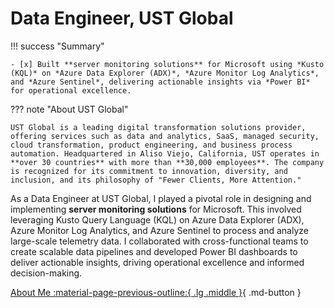 # Data Engineer, UST Global

!!! success "Summary"

    - [x] Built **server monitoring solutions** for Microsoft using *Kusto (KQL)* on *Azure Data Explorer (ADX)*, *Azure Monitor Log Analytics*, and *Azure Sentinel*, delivering actionable insights via *Power BI* for operational excellence.

??? note "About UST Global"

    UST Global is a leading digital transformation solutions provider, offering services such as data and analytics, SaaS, managed security, cloud transformation, product engineering, and business process automation. Headquartered in Aliso Viejo, California, UST operates in **over 30 countries** with more than **30,000 employees**. The company is recognized for its commitment to innovation, diversity, and inclusion, and its philosophy of "Fewer Clients, More Attention."

As a Data Engineer at UST Global, I played a pivotal role in designing and implementing **server monitoring solutions** for Microsoft. This involved leveraging Kusto Query Language (KQL) on Azure Data Explorer (ADX), Azure Monitor Log Analytics, and Azure Sentinel to process and analyze large-scale telemetry data. I collaborated with cross-functional teams to create scalable data pipelines and developed Power BI dashboards to deliver actionable insights, driving operational excellence and informed decision-making.

[About Me :material-page-previous-outline:{ .lg .middle }](../../index.md){ .md-button }